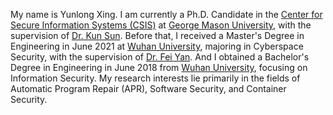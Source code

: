 My name is Yunlong Xing. I am currently a Ph.D. Candidate in the [Center for Secure Information Systems (CSIS)][Center for Secure Information Systems (CSIS)] at [George Mason University][George Mason University], with the supervision of [Dr. Kun Sun][Dr. Kun Sun]. Before that, I received a Master's Degree in Engineering in June 2021 at [Wuhan University][Wuhan University], majoring in Cyberspace Security, with the supervision of [Dr. Fei Yan][Dr. Fei Yan]. And I obtained a Bachelor's Degree in Engineering in June 2018 from [Wuhan University][Wuhan University], focusing on Information Security. My research interests lie primarily in the fields of Automatic Program Repair (APR), Software Security, and Container Security.

[Center for Secure Information Systems (CSIS)]: https://csis.gmu.edu/
[George Mason University]: https://www2.gmu.edu/
[Dr. Kun Sun]: https://csis.gmu.edu/ksun/
[Dr. Fei Yan]: https://cse.whu.edu.cn/info/1098/24491.htm
[Wuhan University]: https://en.whu.edu.cn/
